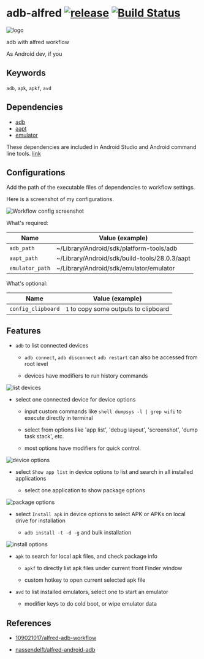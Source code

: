 # adb-alfred [![release](https://img.shields.io/github/release/zjn0505/adb-alfred.svg)](https://github.com/zjn0505/adb-alfred/releases/latest) [![Build Status][1]][2]

[1]: 
https://app.bitrise.io/app/48bd64d386f7c944/status.svg?token=5M-EP8LTG0wjJSKcqCoSew&branch=master "Bitrise build status icon"
[2]: https://app.bitrise.io/app/48bd64d386f7c944#/builds "Bitrise build page"

![logo](https://raw.githubusercontent.com/zjn0505/adb-alfred/master/art/adb%20alfred.png)

adb with alfred workflow

As Android dev, if you 

Keywords
----

`adb`, `apk`, `apkf`, `avd`


Dependencies
----
- [adb](https://developer.android.com/studio/command-line/adb)
- [aapt](https://developer.android.com/studio/command-line/aapt2)
- [emulator](https://developer.android.com/studio/run/emulator-commandline)

These dependencies are included in Android Studio and Android command line tools. [link](https://developer.android.com/studio/#downloads)

Configurations
----

Add the path of the executable files of dependencies to workflow settings.

Here is a screenshot of my configurations.

![Workflow config screenshot](https://raw.githubusercontent.com/zjn0505/adb-alfred/master/art/configs.png)

What's required:

|Name|Value (example)|
|--|--|
|`adb_path`|~/Library/Android/sdk/platform-tools/adb|
|`aapt_path`|~/Library/Android/sdk/build-tools/28.0.3/aapt|
|`emulator_path`|~/Library/Android/sdk/emulator/emulator|

What's optional:

|Name|Value (example)|
|--|--|
|`config_clipboard`|`1` to copy some outputs to clipboard|

Features
----
- `adb` to list connected devices

  - `adb connect`, `adb disconnect` `adb restart` can also be accessed from root level
  
  - devices have modifiers to run history commands

![list devices](https://raw.githubusercontent.com/zjn0505/adb-alfred/master/art/screenshot%2001%20list%20devices.png)

- select one connected device for device options

  - input custom commands like `shell dumpsys -l | grep wifi` to execute directly in terminal
  
  - select from options like 'app list', 'debug layout', 'screenshot', 'dump task stack', etc.
  
  - most options have modifiers for quick control.

![device options](https://github.com/zjn0505/adb-alfred/raw/master/art/screenshot%2002%20show%20device%20options.png)

- select `Show app list` in device options to list and search in all installed applications

  - select one application to show package options
  
![package options](https://raw.githubusercontent.com/zjn0505/adb-alfred/master/art/screenshot%2003%20show%20package%20options.png)

- select `Install apk` in device options to select APK or APKs on local drive for installation

  - `adb install -t -d -g` and bulk installation
  
![install options](https://raw.githubusercontent.com/zjn0505/adb-alfred/master/art/screenshot%2004%20show%20install%20options.png)

- `apk` to search for local apk files, and check package info

  - `apkf` to directly list apk files under current front Finder window

  - custom hotkey to open current selected apk file

- `avd` to list installed emulators, select one to start an emulator

  - modifier keys to do cold boot, or wipe emulator data

References
------
- [109021017/alfred-adb-workflow](https://github.com/109021017/alfred-adb-workflow)

- [nassendelft/alfred-android-adb](https://github.com/nassendelft/alfred-android-adb)
